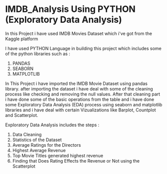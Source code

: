 # IMDB_Analysis Using PYTHON (Exploratory Data Analysis)

In this Project i have used IMDB Movies Dataset which i've got from the Kaggle platform
               
I have used PYTHON Language in building this project which includes some of the python libraries such as :
1. PANDAS
2. SEABORN
3. MATPLOTLIB

In This Project i have imported the IMDB Movie Dataset using pandas library. after importing the dataset i have deal with some of the cleaning process like checking and removing the null values. After that cleaning part i have done some of the basic operations from the table and i have done some Exploratory Data Analysis (EDA) process using seaborn and matplotlib libraries and i have deal with certain Vizualizations like Barplot, Countplot and Scatterplot.

Exploratory Data Analysis includes the steps : 
1. Data Cleaning
2. Statistics of the Dataset
3. Average Ratings for the Directors
4. Highest Average Revenue
5. Top Movie Titles generated highest revenue
6. Finding that Does Rating Effects the Revenue or Not using the Scatterplot


